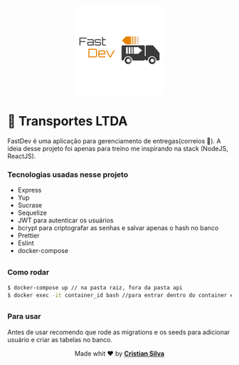 <figure style="text-align: center;">
    <img src="./images/logo.png">
</figure>

# 🚚 Transportes LTDA

FastDev é uma aplicação para gerenciamento de entregas(correios 👀).
A ideia desse projeto foi apenas para treino me inspirando na stack (NodeJS, ReactJS).

### Tecnologias usadas nesse projeto
* Express
* Yup
* Sucrase
* Sequelize
* JWT para autenticar os usuários
* bcrypt para criptografar as senhas e salvar apenas o hash no banco
* Prettier
* Eslint
* docker-compose

## 

### Como rodar

```bash
$ docker-compose up // na pasta raiz, fora da pasta api
$ docker exec -it container_id bash //para entrar dentro do container e executar os comandos de yarn, evitando bagunça com a node_modules.
```

##

### Para usar
Antes de usar recomendo que rode as migrations e os seeds para adicionar usuário e criar as tabelas no banco.

<footer style="text-align: center;" >
Made whit ❤️ by <strong><a href="http://linkedin.com/in/cristian-silva-dev" target="blank">Cristian Silva</a></strong>
</footer>